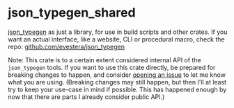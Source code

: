 # json_typegen_shared

[json_typegen](https://typegen.vestera.as/) as just a library,
for use in build scripts and other crates.
If you want an actual interface, like a website, CLI or procedural macro, check the repo:
[github.com/evestera/json_typegen](https://github.com/evestera/json_typegen)

Note: This crate is to a certain extent considered internal API of the `json_typegen` tools.
If you want to use this crate directly, be prepared for breaking changes to happen, and consider
[opening an issue](https://github.com/evestera/json_typegen/issues/new)
to let me know what you are using. (Breaking changes may still happen,
but then I'll at least try to keep your use-case in mind if possible.
This has happened enough by now that there are parts I already consider public API.)
